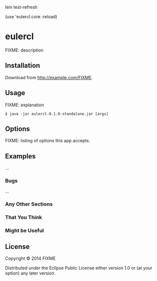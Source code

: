 lein test-refresh

(use 'eulercl.core :reload)

# eulercl

FIXME: description

## Installation

Download from http://example.com/FIXME.

## Usage

FIXME: explanation

    $ java -jar eulercl-0.1.0-standalone.jar [args]

## Options

FIXME: listing of options this app accepts.

## Examples

...

### Bugs

...

### Any Other Sections
### That You Think
### Might be Useful

## License

Copyright © 2014 FIXME

Distributed under the Eclipse Public License either version 1.0 or (at
your option) any later version.
